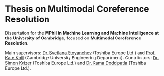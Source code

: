 # Thesis on Multimodal Coreference Resolution

Dissertation for the **MPhil in Machine Learning and Machine Intelligence at the University of Cambridge**, focused on **Multimodal Coreference Resolution**. 

Main supervisors: [Dr. Svetlana Stoyanchev](https://scholar.google.com/citations?user=-REQZ6kAAAAJ&hl=en) (Toshiba Europe Ltd.) and [Prof. Kate Knill](http://mi.eng.cam.ac.uk/~kmk/) (Cambridge University Engineering Department).
Contributors: [Dr. Simon Keizer](https://scholar.google.com/citations?user=jOwqNi8AAAAJ&hl=en) (Toshiba Europe Ltd.) and [Dr. Rama Doddipatla](https://scholar.google.co.uk/citations?user=xxd3HZsAAAAJ&hl=en) (Toshiba Europe Ltd.).